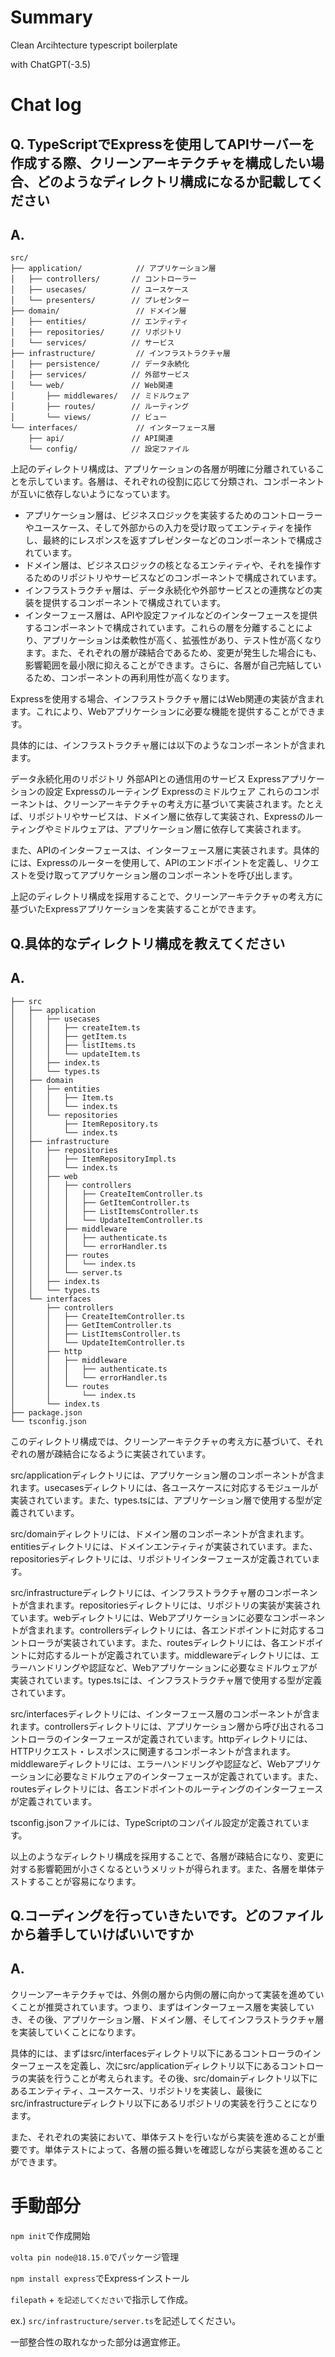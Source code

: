 # Summary

Clean Arcihtecture typescript boilerplate

with ChatGPT(-3.5)

# Chat log

## Q. TypeScriptでExpressを使用してAPIサーバーを作成する際、クリーンアーキテクチャを構成したい場合、どのようなディレクトリ構成になるか記載してください

## A.

```
src/
├── application/            // アプリケーション層
│   ├── controllers/       // コントローラー
│   ├── usecases/          // ユースケース
│   └── presenters/        // プレゼンター
├── domain/                 // ドメイン層
│   ├── entities/          // エンティティ
│   ├── repositories/      // リポジトリ
│   └── services/          // サービス
├── infrastructure/         // インフラストラクチャ層
│   ├── persistence/       // データ永続化
│   ├── services/          // 外部サービス
│   └── web/               // Web関連
│       ├── middlewares/   // ミドルウェア
│       ├── routes/        // ルーティング
│       └── views/         // ビュー
└── interfaces/             // インターフェース層
    ├── api/               // API関連
    └── config/            // 設定ファイル
```

上記のディレクトリ構成は、アプリケーションの各層が明確に分離されていることを示しています。各層は、それぞれの役割に応じて分類され、コンポーネントが互いに依存しないようになっています。


- アプリケーション層は、ビジネスロジックを実装するためのコントローラーやユースケース、そして外部からの入力を受け取ってエンティティを操作し、最終的にレスポンスを返すプレゼンターなどのコンポーネントで構成されています。
- ドメイン層は、ビジネスロジックの核となるエンティティや、それを操作するためのリポジトリやサービスなどのコンポーネントで構成されています。
- インフラストラクチャ層は、データ永続化や外部サービスとの連携などの実装を提供するコンポーネントで構成されています。
- インターフェース層は、APIや設定ファイルなどのインターフェースを提供するコンポーネントで構成されています。これらの層を分離することにより、アプリケーションは柔軟性が高く、拡張性があり、テスト性が高くなります。また、それぞれの層が疎結合であるため、変更が発生した場合にも、影響範囲を最小限に抑えることができます。さらに、各層が自己完結しているため、コンポーネントの再利用性が高くなります。

Expressを使用する場合、インフラストラクチャ層にはWeb関連の実装が含まれます。これにより、Webアプリケーションに必要な機能を提供することができます。

具体的には、インフラストラクチャ層には以下のようなコンポーネントが含まれます。

データ永続化用のリポジトリ
外部APIとの通信用のサービス
Expressアプリケーションの設定
Expressのルーティング
Expressのミドルウェア
これらのコンポーネントは、クリーンアーキテクチャの考え方に基づいて実装されます。たとえば、リポジトリやサービスは、ドメイン層に依存して実装され、Expressのルーティングやミドルウェアは、アプリケーション層に依存して実装されます。

また、APIのインターフェースは、インターフェース層に実装されます。具体的には、Expressのルーターを使用して、APIのエンドポイントを定義し、リクエストを受け取ってアプリケーション層のコンポーネントを呼び出します。

上記のディレクトリ構成を採用することで、クリーンアーキテクチャの考え方に基づいたExpressアプリケーションを実装することができます。

## Q.具体的なディレクトリ構成を教えてください

## A.

```
├── src
│   ├── application
│   │   ├── usecases
│   │   │   ├── createItem.ts
│   │   │   ├── getItem.ts
│   │   │   ├── listItems.ts
│   │   │   └── updateItem.ts
│   │   ├── index.ts
│   │   └── types.ts
│   ├── domain
│   │   ├── entities
│   │   │   ├── Item.ts
│   │   │   └── index.ts
│   │   └── repositories
│   │       ├── ItemRepository.ts
│   │       └── index.ts
│   ├── infrastructure
│   │   ├── repositories
│   │   │   ├── ItemRepositoryImpl.ts
│   │   │   └── index.ts
│   │   ├── web
│   │   │   ├── controllers
│   │   │   │   ├── CreateItemController.ts
│   │   │   │   ├── GetItemController.ts
│   │   │   │   ├── ListItemsController.ts
│   │   │   │   └── UpdateItemController.ts
│   │   │   ├── middleware
│   │   │   │   ├── authenticate.ts
│   │   │   │   └── errorHandler.ts
│   │   │   ├── routes
│   │   │   │   └── index.ts
│   │   │   └── server.ts
│   │   ├── index.ts
│   │   └── types.ts
│   └── interfaces
│       ├── controllers
│       │   ├── CreateItemController.ts
│       │   ├── GetItemController.ts
│       │   ├── ListItemsController.ts
│       │   └── UpdateItemController.ts
│       ├── http
│       │   ├── middleware
│       │   │   ├── authenticate.ts
│       │   │   └── errorHandler.ts
│       │   └── routes
│       │       └── index.ts
│       └── index.ts
├── package.json
└── tsconfig.json

```

このディレクトリ構成では、クリーンアーキテクチャの考え方に基づいて、それぞれの層が疎結合になるように実装されています。

src/applicationディレクトリには、アプリケーション層のコンポーネントが含まれます。usecasesディレクトリには、各ユースケースに対応するモジュールが実装されています。また、types.tsには、アプリケーション層で使用する型が定義されています。

src/domainディレクトリには、ドメイン層のコンポーネントが含まれます。entitiesディレクトリには、ドメインエンティティが実装されています。また、repositoriesディレクトリには、リポジトリインターフェースが定義されています。

src/infrastructureディレクトリには、インフラストラクチャ層のコンポーネントが含まれます。repositoriesディレクトリには、リポジトリの実装が実装されています。webディレクトリには、Webアプリケーションに必要なコンポーネントが含まれます。controllersディレクトリには、各エンドポイントに対応するコントローラが実装されています。また、routesディレクトリには、各エンドポイントに対応するルートが定義されています。middlewareディレクトリには、エラーハンドリングや認証など、Webアプリケーションに必要なミドルウェアが実装されています。types.tsには、インフラストラクチャ層で使用する型が定義されています。

src/interfacesディレクトリには、インターフェース層のコンポーネントが含まれます。controllersディレクトリには、アプリケーション層から呼び出されるコントローラのインターフェースが定義されています。httpディレクトリには、HTTPリクエスト・レスポンスに関連するコンポーネントが含まれます。middlewareディレクトリには、エラーハンドリングや認証など、Webアプリケーションに必要なミドルウェアのインターフェースが定義されています。また、routesディレクトリには、各エンドポイントのルーティングのインターフェースが定義されています。

tsconfig.jsonファイルには、TypeScriptのコンパイル設定が定義されています。

以上のようなディレクトリ構成を採用することで、各層が疎結合になり、変更に対する影響範囲が小さくなるというメリットが得られます。また、各層を単体テストすることが容易になります。

## Q.コーディングを行っていきたいです。どのファイルから着手していけばいいですか

## A.

クリーンアーキテクチャでは、外側の層から内側の層に向かって実装を進めていくことが推奨されています。つまり、まずはインターフェース層を実装していき、その後、アプリケーション層、ドメイン層、そしてインフラストラクチャ層を実装していくことになります。

具体的には、まずはsrc/interfacesディレクトリ以下にあるコントローラのインターフェースを定義し、次にsrc/applicationディレクトリ以下にあるコントローラの実装を行うことが考えられます。その後、src/domainディレクトリ以下にあるエンティティ、ユースケース、リポジトリを実装し、最後にsrc/infrastructureディレクトリ以下にあるリポジトリの実装を行うことになります。

また、それぞれの実装において、単体テストを行いながら実装を進めることが重要です。単体テストによって、各層の振る舞いを確認しながら実装を進めることができます。

# 手動部分

`npm init`で作成開始

`volta pin node@18.15.0`でパッケージ管理

`npm install express`でExpressインストール

`filepath` + `を記述してください`で指示して作成。

ex.) `src/infrastructure/server.ts`を記述してください。

一部整合性の取れなかった部分は適宜修正。